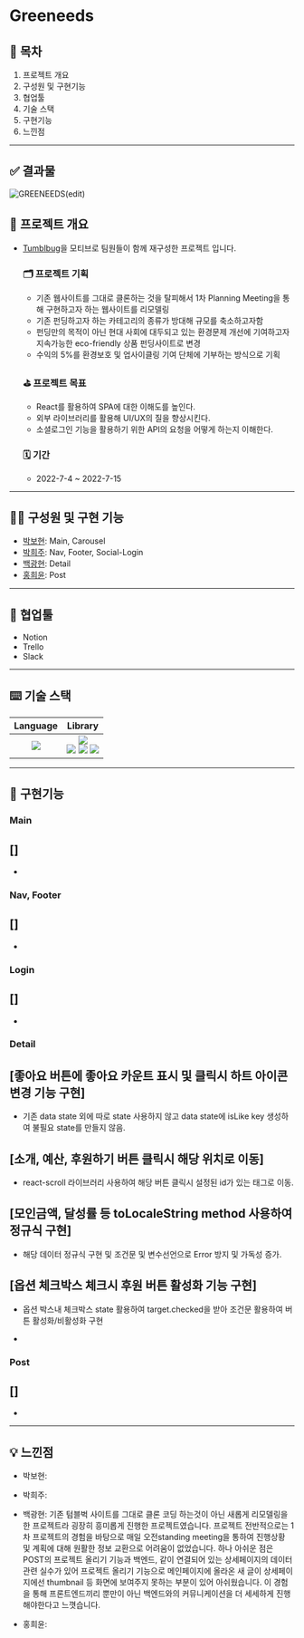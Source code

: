 # Greeneeds

## 📌 목차

1. 프로젝트 개요
2. 구성원 및 구현기능
3. 협업툴
4. 기술 스택
5. 구현기능
6. 느낀점

---

## ✅ 결과물

![GREENEEDS(edit)](https://user-images.githubusercontent.com/97019802/179168222-4c1bd84c-592c-4d52-9fed-86ac5a9f41ca.gif)

## 🚀 프로젝트 개요

- [Tumblbug](https://tumblbug.com/)을 모티브로 팀원들이 함께 재구성한 프로젝트 입니다.

  ### 🗂 프로젝트 기획

  - 기존 웹사이트를 그대로 클론하는 것을 탈피해서 1차 Planning Meeting을 통해 구현하고자 하는 웹사이트를 리모델링
  - 기존 펀딩하고자 하는 카테고리의 종류가 방대해 규모를 축소하고자함
  - 펀딩만의 목적이 아닌 현대 사회에 대두되고 있는 환경문제 개선에 기여하고자 지속가능한 eco-friendly 상품 펀딩사이트로 변경
  - 수익의 5%를 환경보호 및 업사이클링 기여 단체에 기부하는 방식으로 기획

  ### ⛳️ 프로젝트 목표

  - React를 활용하여 SPA에 대한 이해도를 높인다.
  - 외부 라이브러리를 활용해 UI/UX의 질을 향상시킨다.
  - 소셜로그인 기능을 활용하기 위한 API의 요청을 어떻게 하는지 이해한다.

  ### 🗓 기간

  - 2022-7-4 ~ 2022-7-15

---

## 👩‍💻 구성원 및 구현 기능

- [박보현](https://github.com/v-park): Main, Carousel
- [박희주](https://github.com/hjpark625): Nav, Footer, Social-Login
- [백광현](https://github.com/ghbaekdev): Detail
- [홍희윤](https://github.com/namu2267): Post

---

## 🤝 협업툴

- Notion
- Trello
- Slack

---

## ⌨️ 기술 스택

|                                                   Language                                                    |                                                                                                                                                                                                                               Library                                                                                                                                                                                                                                |
| :-----------------------------------------------------------------------------------------------------------: | :------------------------------------------------------------------------------------------------------------------------------------------------------------------------------------------------------------------------------------------------------------------------------------------------------------------------------------------------------------------------------------------------------------------------------------------------------------------: |
| <img src="https://img.shields.io/badge/Javascript-F7DF1E?style=for-the-badge&logo=Javscript&logoColor=white"> | <img src="https://img.shields.io/badge/React-61DAFB?style=for-the-badge&logo=React&logoColor=white"> <br /> <img src="https://img.shields.io/badge/reactrouter-CA4245?style=for-the-badge&logo=reactrouter&logoColor=white"> <img src="https://img.shields.io/badge/styledcomponents-DB7093?style=for-the-badge&logo=styledcomponents&logoColor=white"> <img src="https://img.shields.io/badge/antdesign-0170FE?style=for-the-badge&logo=antdesign&logoColor=white"> |

---

## 🔧 구현기능

### Main

## []

-

### Nav, Footer

## []

-

### Login

## []

-

### Detail

## [좋아요 버튼에 좋아요 카운트 표시 및 클릭시 하트 아이콘 변경 기능 구현]

- 기존 data state 외에 따로 state 사용하지 않고 data state에 isLike key 생성하여
불필요 state를 만들지 않음. 

## [소개, 예산, 후원하기 버튼 클릭시 해당 위치로 이동]

- react-scroll 라이브러리 사용하여 해당 버튼 클릭시 설정된 id가 있는 태그로 이동.

## [모인금액, 달성률 등 toLocaleString method 사용하여 정규식 구현]

- 해당 데이터 정규식 구현 및 조건문 및 변수선언으로 Error 방지 및 가독성 증가. 

## [옵션 체크박스 체크시 후원 버튼 활성화 기능 구현]
- 옵션 박스내 체크박스 state 활용하여 target.checked을 받아 조건문 활용하여 버튼 활성화/비활성화 구현

-

### Post

## []

-

---

## 💡 느낀점

- 박보현:

- 박희주:

- 백광현: 기존 텀블벅 사이트를 그대로 클론 코딩 하는것이 아닌 새롭게 리모델링을 한 프로젝트라 굉장히 흥미롭게 진행한 프로젝트였습니다.  프로젝트 전반적으로는 1차 프로젝트의 경험을 바탕으로 매일 오전standing meeting을 통하여 진행상황 및 계획에 대해 원활한 정보 교환으로 어려움이 없었습니다. 하나 아쉬운 점은 POST의 프로젝트 올리기 기능과 백엔드, 같이 연결되어 있는 상세페이지의 데이터관련 실수가 있어 프로젝트 올리기 기능으로 메인페이지에 올라온 새 글이 상세페이지에선 thumbnail 등 화면에 보여주지 못하는 부분이 있어 아쉬웠습니다. 이 경험을 통해 프론트엔드끼리 뿐만이 아닌 백엔드와의 커뮤니케이션을 더 세세하게 진행해야한다고 느꼇습니다.


- 홍희윤:
